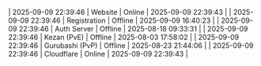 | 2025-09-09 22:39:46 | Website | Online | 2025-09-09 22:39:43 |
| 2025-09-09 22:39:46 | Registration | Offline | 2025-09-09 16:40:23 |
| 2025-09-09 22:39:46 | Auth Server | Offline | 2025-08-18 09:33:31 |
| 2025-09-09 22:39:46 | Kezan (PvE) | Offline | 2025-08-03 17:58:02 |
| 2025-09-09 22:39:46 | Gurubashi (PvP) | Offline | 2025-08-23 21:44:06 |
| 2025-09-09 22:39:46 | Cloudflare | Online | 2025-09-09 22:39:43 |
